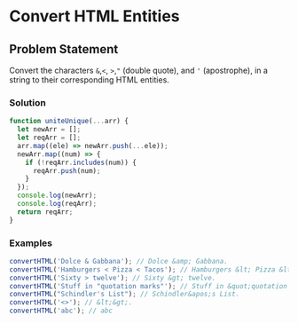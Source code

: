 # Convert HTML Entities

## Problem Statement <br>

Convert the characters `&`,`<`, `>`,`"` (double quote), and `'` (apostrophe), in a string to their corresponding HTML entities.

### Solution

```js
function uniteUnique(...arr) {
  let newArr = [];
  let reqArr = [];
  arr.map((ele) => newArr.push(...ele));
  newArr.map((num) => {
    if (!reqArr.includes(num)) {
      reqArr.push(num);
    }
  });
  console.log(newArr);
  console.log(reqArr);
  return reqArr;
}
```

### Examples

```js
convertHTML('Dolce & Gabbana'); // Dolce &amp; Gabbana.
convertHTML('Hamburgers < Pizza < Tacos'); // Hamburgers &lt; Pizza &lt; Tacos.
convertHTML('Sixty > twelve'); // Sixty &gt; twelve.
convertHTML('Stuff in "quotation marks"'); // Stuff in &quot;quotation marks&quot;.
convertHTML("Schindler's List"); // Schindler&apos;s List.
convertHTML('<>'); // &lt;&gt;.
convertHTML('abc'); // abc
```
